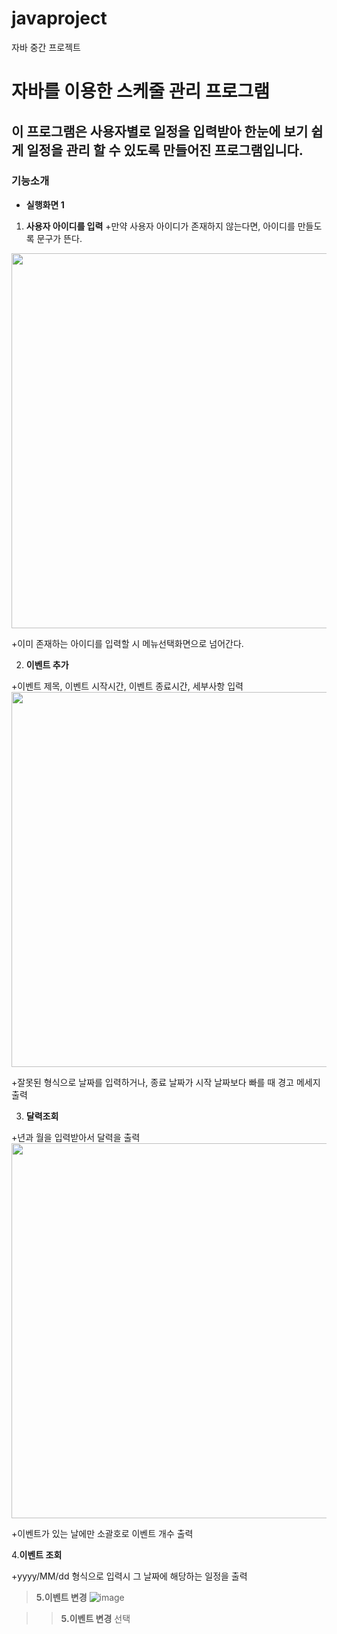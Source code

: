 # javaproject
자바 중간 프로젝트

# 자바를 이용한 스케줄 관리 프로그램

이 프로그램은 사용자별로 일정을 입력받아 한눈에 보기 쉽게 일정을 관리 할 수 있도록 만들어진 프로그램입니다.
-----------
### 기능소개
+ **실행화면 1**

1. **사용자 아이디를 입력**
+만약 사용자 아이디가 존재하지 않는다면, 아이디를 만들도록 문구가 뜬다.
<img src = "https://github.com/user-attachments/assets/70a05f0d-9925-4b1c-9212-34beee27c4ff" width = "1000" height="600"/>


+이미 존재하는 아이디를 입력할 시 메뉴선택화면으로 넘어간다.


2. **이벤트 추가**


+이벤트 제목, 이벤트 시작시간, 이벤트 종료시간, 세부사항 입력
<img src = "https://github.com/user-attachments/assets/1ade8339-2bf4-4b03-a8f6-b453c4162427" width = "1000" height="600"/>


+잘못된 형식으로 날짜를 입력하거나, 종료 날짜가 시작 날짜보다 빠를 때 경고 메세지 출력


3. **달력조회**


+년과 월을 입력받아서 달력을 출력
<img src = "https://github.com/user-attachments/assets/a745e6e1-9ee6-4dc1-92c1-e1e816f25afc" width = "1000" height="600"/>


+이벤트가 있는 날에만 소괄호로 이벤트 개수 출력


4.**이벤트 조회**


+yyyy/MM/dd 형식으로 입력시 그 날짜에 해당하는 일정을 출력


> **5.이벤트 변경**
![image](https://github.com/user-attachments/assets/f6c523ac-7aa3-4408-9101-07f71f86514f)



> >**5.이벤트 변경** 선택
> > >



